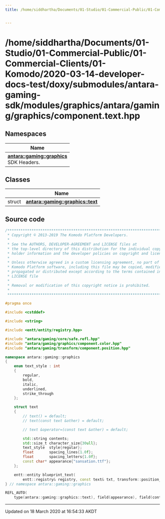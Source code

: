 ```yaml
---
title: /home/siddhartha/Documents/01-Studio/01-Commercial-Public/01-Commercial-Clients/01-Komodo/2020-03-14-developer-docs-test/doxy/submodules/antara-gaming-sdk/modules/graphics/antara/gaming/graphics/component.text.hpp


---
```


# /home/siddhartha/Documents/01-Studio/01-Commercial-Public/01-Commercial-Clients/01-Komodo/2020-03-14-developer-docs-test/doxy/submodules/antara-gaming-sdk/modules/graphics/antara/gaming/graphics/component.text.hpp







## Namespaces

| Name           |
| -------------- |
| **[antara::gaming::graphics](Namespaces/namespaceantara_1_1gaming_1_1graphics.md)** <br>SDK Headers.  |

## Classes

|                | Name           |
| -------------- | -------------- |
| struct | **[antara::gaming::graphics::text](Classes/structantara_1_1gaming_1_1graphics_1_1text.md)**  |













## Source code

```cpp
/******************************************************************************
 * Copyright © 2013-2019 The Komodo Platform Developers.                      *
 *                                                                            *
 * See the AUTHORS, DEVELOPER-AGREEMENT and LICENSE files at                  *
 * the top-level directory of this distribution for the individual copyright  *
 * holder information and the developer policies on copyright and licensing.  *
 *                                                                            *
 * Unless otherwise agreed in a custom licensing agreement, no part of the    *
 * Komodo Platform software, including this file may be copied, modified,     *
 * propagated or distributed except according to the terms contained in the   *
 * LICENSE file                                                               *
 *                                                                            *
 * Removal or modification of this copyright notice is prohibited.            *
 *                                                                            *
 ******************************************************************************/

#pragma once

#include <cstddef> 

#include <string> 

#include <entt/entity/registry.hpp> 

#include "antara/gaming/core/safe.refl.hpp"               
#include "antara/gaming/graphics/component.color.hpp"     
#include "antara/gaming/transform/component.position.hpp" 

namespace antara::gaming::graphics
{
    enum text_style : int
    {
        regular,
        bold,
        italic,
        underlined,
        strike_through
    };

    struct text
    {
        // text() = default;
        // text(const text &other) = default;

        // text &operator=(const text &other) = default;

        std::string contents;                    
        std::size_t character_size{30ull};       
        text_style  style{regular};              
        float       spacing_lines{1.0f};         
        float       spacing_letters{1.0f};       
        const char* appearance{"sansation.ttf"}; 
    };

    entt::entity blueprint_text(
        entt::registry& registry, const text& txt, transform::position_2d pos = math::vec2f::scalar(0.f), fill_color txt_color = graphics::white) noexcept;
} // namespace antara::gaming::graphics

REFL_AUTO(
    type(antara::gaming::graphics::text), field(appearance), field(contents), field(style), field(character_size), field(spacing_lines), field(spacing_letters))
```


-------------------------------

Updated on 18 March 2020 at 16:54:33 AKDT
